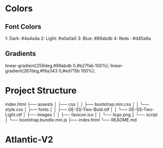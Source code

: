 # Colors

## Font Colors

1: Dark: #4a4a4a
2: Light: #a0a0a0
3: Blue: #89abdb
4: Reds : #d45a6a

## Gradients

linear-gradient(259deg,#89abdb 0,#b27fab 100%);
linear-gradient(267deg,#f6a343 0,#ed715b 100%);

# Project Structure

index.html
├── assests
│ ├── css
│ │ ├── bootstrap.min.css
│ │ └── style.css
│ ├── fonts
│ │ ├── GE-SS-Two-Bold.otf
│ │ └── GE-SS-Two-Light.otf
│ ├── images
│ │ ├── favicon.ico
│ │ └── logo.png
│ └── script
│ └── bootstrap.bundle.min.js
├── index.html
└── README.md
# Atlantic-V2
